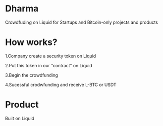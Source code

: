# Dharma

Crowdfuding on Liquid for Startups and Bitcoin-only projects and products

# How works?

1.Company create a security token on Liquid 

2.Put this token in our "contract" on Liquid

3.Begin the crowdfunding

4.Sucessful crodwfunding and receive L-BTC or USDT


# Product

Built on Liquid

